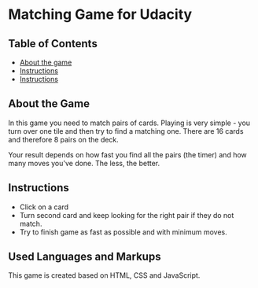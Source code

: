 # Matching Game for Udacity

## Table of Contents

* [About the game](#aboutthegame)
* [Instructions](#instructions)
* [Instructions](#usedlanguages)

## About the Game

In this game you need to match pairs of cards. Playing is very simple - you turn over one tile and then try to find a matching one. There are 16 cards and therefore 8 pairs on the deck. 

Your result depends on how fast you find all the pairs (the timer) and how many moves you've done. The less, the better. 

## Instructions
* Click on a card
* Turn second card and keep looking for the right pair if they do not match.
* Try to finish game as fast as possible and with minimum moves.

## Used Languages and Markups

This game is created based on HTML, CSS and JavaScript. 
